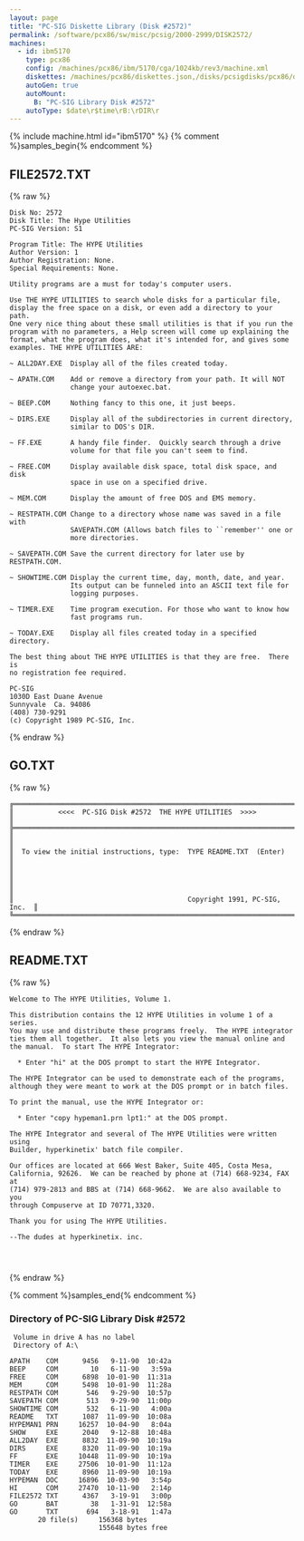 ```yaml
---
layout: page
title: "PC-SIG Diskette Library (Disk #2572)"
permalink: /software/pcx86/sw/misc/pcsig/2000-2999/DISK2572/
machines:
  - id: ibm5170
    type: pcx86
    config: /machines/pcx86/ibm/5170/cga/1024kb/rev3/machine.xml
    diskettes: /machines/pcx86/diskettes.json,/disks/pcsigdisks/pcx86/diskettes.json
    autoGen: true
    autoMount:
      B: "PC-SIG Library Disk #2572"
    autoType: $date\r$time\rB:\rDIR\r
---
```


{% include machine.html id="ibm5170" %}
{% comment %}samples_begin{% endcomment %}

## FILE2572.TXT

{% raw %}
```
Disk No: 2572                                                           
Disk Title: The Hype Utilities                                          
PC-SIG Version: S1                                                      
                                                                        
Program Title: The HYPE Utilities                                       
Author Version: 1                                                       
Author Registration: None.                                              
Special Requirements: None.                                             
                                                                        
Utility programs are a must for today's computer users.                 
                                                                        
Use THE HYPE UTILITIES to search whole disks for a particular file,     
display the free space on a disk, or even add a directory to your path. 
One very nice thing about these small utilities is that if you run the  
program with no parameters, a Help screen will come up explaining the   
format, what the program does, what it's intended for, and gives some   
examples. THE HYPE UTILITIES ARE:                                       
                                                                        
~ ALL2DAY.EXE  Display all of the files created today.                  
                                                                        
~ APATH.COM    Add or remove a directory from your path. It will NOT    
               change your autoexec.bat.                                
                                                                        
~ BEEP.COM     Nothing fancy to this one, it just beeps.                
                                                                        
~ DIRS.EXE     Display all of the subdirectories in current directory,  
               similar to DOS's DIR.                                    
                                                                        
~ FF.EXE       A handy file finder.  Quickly search through a drive     
               volume for that file you can't seem to find.             
                                                                        
~ FREE.COM     Display available disk space, total disk space, and disk 
               space in use on a specified drive.                       
                                                                        
~ MEM.COM      Display the amount of free DOS and EMS memory.           
                                                                        
~ RESTPATH.COM Change to a directory whose name was saved in a file with
               SAVEPATH.COM (Allows batch files to ``remember'' one or  
               more directories.                                        
                                                                        
~ SAVEPATH.COM Save the current directory for later use by RESTPATH.COM.
                                                                        
~ SHOWTIME.COM Display the current time, day, month, date, and year.    
               Its output can be funneled into an ASCII text file for   
               logging purposes.                                        
                                                                        
~ TIMER.EXE    Time program execution. For those who want to know how   
               fast programs run.                                       
                                                                        
~ TODAY.EXE    Display all files created today in a specified directory.
                                                                        
The best thing about THE HYPE UTILITIES is that they are free.  There is
no registration fee required.                                           
                                                                        
PC-SIG                                                                  
1030D East Duane Avenue                                                 
Sunnyvale  Ca. 94086                                                    
(408) 730-9291                                                          
(c) Copyright 1989 PC-SIG, Inc.                                         
```
{% endraw %}

## GO.TXT

{% raw %}
```
╔═════════════════════════════════════════════════════════════════════════╗
║           <<<<  PC-SIG Disk #2572  THE HYPE UTILITIES  >>>>             ║
╠═════════════════════════════════════════════════════════════════════════╣
║                                                                         ║
║  To view the initial instructions, type:  TYPE README.TXT  (Enter)      ║
║                                                                         ║
║                                                                         ║
║                                           Copyright 1991, PC-SIG, Inc.  ║
╚═════════════════════════════════════════════════════════════════════════╝
```
{% endraw %}

## README.TXT

{% raw %}
```
Welcome to The HYPE Utilities, Volume 1.

This distribution contains the 12 HYPE Utilities in volume 1 of a series.
You may use and distribute these programs freely.  The HYPE integrator
ties them all together.  It also lets you view the manual online and
the manual.  To start The HYPE Integrator:

  * Enter "hi" at the DOS prompt to start the HYPE Integrator.

The HYPE Integrator can be used to demonstrate each of the programs,
although they were meant to work at the DOS prompt or in batch files.

To print the manual, use the HYPE Integrator or:

  * Enter "copy hypeman1.prn lpt1:" at the DOS prompt.

The HYPE Integrator and several of The HYPE Utilities were written using
Builder, hyperkinetix' batch file compiler.

Our offices are located at 666 West Baker, Suite 405, Costa Mesa,
California, 92626.  We can be reached by phone at (714) 668-9234, FAX at
(714) 979-2813 and BBS at (714) 668-9662.  We are also available to you
through Compuserve at ID 70771,3320.

Thank you for using The HYPE Utilities.

--The dudes at hyperkinetix. inc.




```
{% endraw %}

{% comment %}samples_end{% endcomment %}

### Directory of PC-SIG Library Disk #2572

     Volume in drive A has no label
     Directory of A:\

    APATH    COM      9456   9-11-90  10:42a
    BEEP     COM        10   6-11-90   3:59a
    FREE     COM      6898  10-01-90  11:31a
    MEM      COM      5498  10-01-90  11:28a
    RESTPATH COM       546   9-29-90  10:57p
    SAVEPATH COM       513   9-29-90  11:00p
    SHOWTIME COM       532   6-11-90   4:00a
    README   TXT      1087  11-09-90  10:08a
    HYPEMAN1 PRN     16257  10-04-90   8:04a
    SHOW     EXE      2040   9-12-88  10:48a
    ALL2DAY  EXE      8832  11-09-90  10:19a
    DIRS     EXE      8320  11-09-90  10:19a
    FF       EXE     10448  11-09-90  10:19a
    TIMER    EXE     27506  10-01-90  11:12a
    TODAY    EXE      8960  11-09-90  10:19a
    HYPEMAN  DOC     16896  10-03-90   3:54p
    HI       COM     27470  10-11-90   2:14p
    FILE2572 TXT      4367   3-19-91   3:00p
    GO       BAT        38   1-31-91  12:58a
    GO       TXT       694   3-18-91   1:47a
           20 file(s)     156368 bytes
                          155648 bytes free
